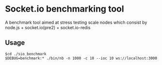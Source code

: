 Socket.io benchmarking tool
=============

A benchmark tool aimed at stress testing scale nodes which consist by node.js + socket.io(pre2) + socket.io-redis

## Usage
```script
$cd ./sio_benchmark
$DEBUG=benchmark:* ./bin/nb -n 1000 -c 10 --ioc 10 ws://localhost:3000
```
